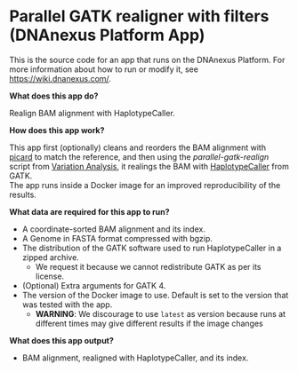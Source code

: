 <!-- dx-header -->
# Parallel GATK realigner with filters (DNAnexus Platform App)

This is the source code for an app that runs on the DNAnexus Platform.
For more information about how to run or modify it, see
https://wiki.dnanexus.com/.
<!-- /dx-header -->

**What does this app do?**

Realign BAM alignment with HaplotypeCaller.

**How does this app work?**

This app first (optionally) cleans and reorders the BAM alignment with [picard](https://broadinstitute.github.io/picard/) to match the reference, and then using the _parallel-gatk-realign_ script from [Variation Analysis](https://github.com/CampagneLaboratory/variationanalysis), it realings the BAM with [HaplotypeCaller](https://software.broadinstitute.org/gatk/documentation/tooldocs/3.8-0/org_broadinstitute_gatk_tools_walkers_haplotypecaller_HaplotypeCaller.php) from GATK.  
The app runs inside a Docker image for an improved reproducibility of the results.

**What data are required for this app to run?**

* A coordinate-sorted BAM alignment and its index.
* A Genome in FASTA format compressed with bgzip.
* The distribution of the GATK software used to run HaplotypeCaller in a zipped archive. 
  * We request it because we cannot redistribute GATK as per its license.
* (Optional) Extra arguments for GATK 4.
* The version of the Docker image to use. Default is set to the version that was tested with the app. 
  * **WARNING**:  We discourage to use `latest` as version because runs at different times may give different results if the image changes 

**What does this app output?**
* BAM alignment, realigned with HaplotypeCaller, and its index.